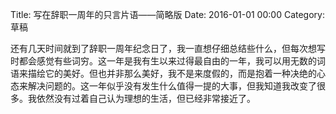 Title: 写在辞职一周年的只言片语——简略版
Date: 2016-01-01 00:00
Category: 草稿

还有几天时间就到了辞职一周年纪念日了，我一直想仔细总结些什么，但每次想写时都会感觉有些词穷。这一年是我有生以来过得最自由的一年，我可以用无数的词语来描绘它的美好。但也并非那么美好，我不是来度假的，而是抱着一种决绝的心态来解决问题的。这一年似乎没有发生什么值得一提的大事，但我知道我改变了很多。我依然没有过着自己认为理想的生活，但已经非常接近了。
